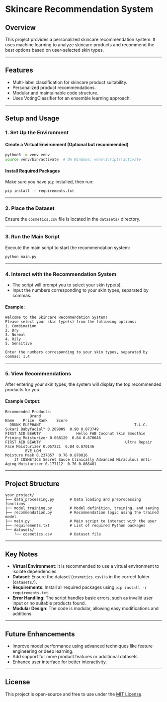 # Skincare Recommendation System

## Overview

This project provides a personalized skincare recommendation system. It uses machine learning to analyze skincare products and recommend the best options based on user-selected skin types.

---

## Features

- Multi-label classification for skincare product suitability.
- Personalized product recommendations.
- Modular and maintainable code structure.
- Uses VotingClassifier for an ensemble learning approach.

---

## Setup and Usage

### 1. **Set Up the Environment**

#### Create a Virtual Environment (Optional but recommended)

```bash
python3 -m venv venv
source venv/bin/activate  # On Windows: venv\Scripts\activate
```

#### Install Required Packages

Make sure you have `pip` installed, then run:

```bash
pip install -r requirements.txt
```

---

### 2. **Place the Dataset**

Ensure the `cosmetics.csv` file is located in the `datasets/` directory.

---

### 3. **Run the Main Script**

Execute the main script to start the recommendation system:

```bash
python main.py
```

---

### 4. **Interact with the Recommendation System**

- The script will prompt you to select your skin type(s).
- Input the numbers corresponding to your skin types, separated by commas.

#### Example:
```text
Welcome to the Skincare Recommendation System!
Please select your skin type(s) from the following options:
1. Combination
2. Dry
3. Normal
4. Oily
5. Sensitive

Enter the numbers corresponding to your skin types, separated by commas: 1,4
```

---

### 5. **View Recommendations**

After entering your skin types, the system will display the top recommended products for you.

#### Example Output:

```text
Recommended Products:
           Brand                                                               Name    Price  Rank    Score
  DRUNK ELEPHANT                                          T.L.C. Sukari Babyfacial™ 0.209809  0.90 0.873749
FIRST AID BEAUTY                Hello FAB Coconut Skin Smoothie Priming Moisturizer 0.068120  0.84 0.870646
FIRST AID BEAUTY                                      Ultra Repair Face Moisturizer 0.057221  0.84 0.870146
         EVE LOM                                                      Moisture Mask 0.237057  0.76 0.870016
    IT COSMETICS Secret Sauce Clinically Advanced Miraculous Anti-Aging Moisturizer 0.177112  0.76 0.868481
```

---

## Project Structure

```plaintext
your_project/
├── data_processing.py       # Data loading and preprocessing functions
├── model_training.py        # Model definition, training, and saving
├── recommendation.py        # Recommendation logic using the trained model
├── main.py                  # Main script to interact with the user
├── requirements.txt         # List of required Python packages
└── datasets/
    └── cosmetics.csv        # Dataset file
```

---

## Key Notes

- **Virtual Environment**: It is recommended to use a virtual environment to isolate dependencies.
- **Dataset**: Ensure the dataset (`cosmetics.csv`) is in the correct folder (`datasets/`).
- **Requirements**: Install all required packages using `pip install -r requirements.txt`.
- **Error Handling**: The script handles basic errors, such as invalid user input or no suitable products found.
- **Modular Design**: The code is modular, allowing easy modifications and additions.

---

## Future Enhancements

- Improve model performance using advanced techniques like feature engineering or deep learning.
- Add support for more product features or additional datasets.
- Enhance user interface for better interactivity.

---

## License

This project is open-source and free to use under the [MIT License](https://opensource.org/licenses/MIT).